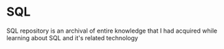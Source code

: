 # SQL
SQL repository is an archival of entire knowledge that I had acquired while learning about SQL and it's related technology
